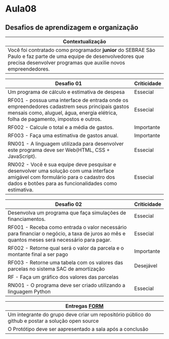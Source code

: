 # Aula08
## Desafios de aprendizagem e organização

|Contextualização|
|-|
|Você foi contratado como programador **junior** do SEBRAE São Paulo e faz parte de uma equipe de desenvolvedores que precisa desenvolver programas que auxilie novos empreendedores.|

|Desafio 01|Criticidade|
|-|-|
|Um programa de cálculo e estimativa de despesa|Essecial|
|RF001 - possua uma interface de entrada onde os empreendedores cadastrem seus principais gastos mensais como, aluguel, água, energia elétrica, folha de pagamento, impostos e outros.|Essecial|
|RF002 - Calcule o total e a média de gastos.|Importante|
|RF003 - Faça uma estimativa de gastos anual.|Importante|
|RN001 - A linguagem utilizada para desenvolver este programa deve ser Web(HTML, CSS + JavaScript).|Essecial|
|RN002 - Você e sua equipe deve pesquisar e desenvolver uma solução com uma interface amigável  com formulário para o cadastro dos dados e botões para as funcionalidades como estimativa.|Essecial|

|Desafio 02|Criticidade|
|-|-|
|Desenvolva um programa que faça simulações de financiamentos.|Essecial|
|RF001 - Receba como entrada o valor necessário para financiar o negócio, a taxa de juros ao mês e quantos meses será necessário para pagar.|Essecial|
|RF002 - Retorne qual será o valor da parcela e o montante final a ser pago|Importante|
|RF003 - Retorne uma tabela com os valores das parcelas no sistema SAC de amortização|Desejável|
|RF - Faça um gráfico dos valores das parcelas|
|RN001 - O programa deve ser criado utilizando a linguagem Python|Essecial|

|Entregas [FORM](https://docs.google.com/forms/d/e/1FAIpQLSfNrJa0eur-WV5qJoZZfTkZv11Qcz4GvjtGL4zvTmS_nrCJzg/viewform?usp=sf_link)|
|-|
|Um integrante do grupo deve criar um repositório público do github e postar a solução open source|
|O Protótipo deve ser aapresentado a sala após a conclusão|
